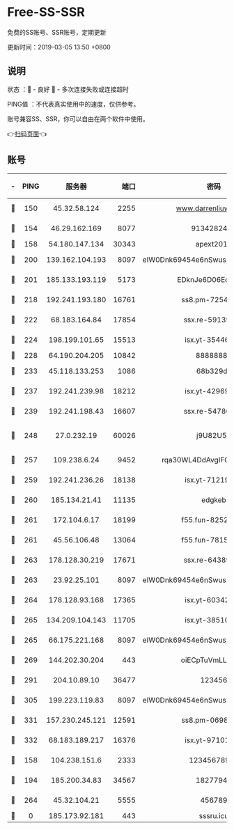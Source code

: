 # Free-SS-SSR

免费的SS账号、SSR账号，定期更新

更新时间：2019-03-05 13:50 +0800

## 说明

状态     ：🙂 - 良好 🙁 - 多次连接失败或连接超时

PING值   ：不代表真实使用中的速度，仅供参考。

账号兼容SS、SSR，你可以自由在两个软件中使用。

👉[扫码页面](https://liesauer.github.io/free-ss-ssr.github.io/)👈

## 账号

|-|PING|服务器|端口|密码|加密方式|区域|
|:----:|:----:|:-----:|-----:|:----:|:----:|:----:|
|🙂|150|45.32.58.124|2255|www.darrenliuwei.com|aes-256-cfb|JP|
|🙂|154|46.29.162.169|8077|9134282479|aes-256-cfb|RU|
|🙂|158|54.180.147.134|30343|apext2019|chacha20|KR|
|🙂|200|139.162.104.193|8097|eIW0Dnk69454e6nSwuspv9DmS201tQ0D|aes-256-cfb|JP|
|🙂|201|185.133.193.119|5173|EDknJe6D06EoWDaw|aes-256-cfb|US|
|🙂|218|192.241.193.180|16761|ss8.pm-72545882|aes-256-cfb|US|
|🙂|222|68.183.164.84|17854|ssx.re-59139311|aes-256-cfb|US|
|🙂|224|198.199.101.65|15513|isx.yt-35446579|aes-256-cfb|US|
|🙂|228|64.190.204.205|10842|88888888|rc4-md5|US|
|🙂|233|45.118.133.253|1086|68b329da|aes-256-cfb|SG|
|🙂|237|192.241.239.98|18212|isx.yt-42969531|aes-256-cfb|US|
|🙂|239|192.241.198.43|16607|ssx.re-54780207|aes-256-cfb|US|
|🙂|248|27.0.232.19|60026|j9U82U53|xchacha20-ietf-poly1305|HK|
|🙂|257|109.238.6.24|9452|rqa30WL4DdAvgIFG6Fs3znzTa|aes-256-cfb|FR|
|🙂|259|192.241.236.26|18138|isx.yt-71219423|aes-256-cfb|US|
|🙂|260|185.134.21.41|11135|edgkeb|aes-256-cfb|GB|
|🙂|261|172.104.6.17|18199|f55.fun-82524174|aes-256-cfb|US|
|🙂|261|45.56.106.48|13064|f55.fun-78155284|aes-256-cfb|US|
|🙂|263|178.128.30.219|17671|ssx.re-64389778|aes-256-cfb|SG|
|🙂|263|23.92.25.101|8097|eIW0Dnk69454e6nSwuspv9DmS201tQ0D|aes-256-cfb|US|
|🙂|264|178.128.93.168|17365|isx.yt-60342023|aes-256-cfb|SG|
|🙂|265|134.209.104.143|11705|isx.yt-38510096|aes-256-cfb|SG|
|🙂|265|66.175.221.168|8097|eIW0Dnk69454e6nSwuspv9DmS201tQ0D|aes-256-cfb|US|
|🙂|269|144.202.30.204|443|oiECpTuVmLLxk4Ts|aes-256-cfb|US|
|🙂|291|204.10.89.10|36477|123456|aes-256-cfb|US|
|🙂|305|199.223.119.83|8097|eIW0Dnk69454e6nSwuspv9DmS201tQ0D|aes-256-cfb|US|
|🙂|331|157.230.245.121|12591|ss8.pm-06983018|aes-256-cfb|SG|
|🙂|332|68.183.189.217|16376|isx.yt-97101614|aes-256-cfb|SG|
|🙂|158|104.238.151.6|2333|12345678900|aes-256-cfb|JP|
|🙂|194|185.200.34.83|34567|18277940|aes-256-cfb|US|
|🙂|264|45.32.104.21|5555|456789|aes-256-cfb|SG|
|🙁|0|185.173.92.181|443|sssru.icu|rc4-md5|RU|
